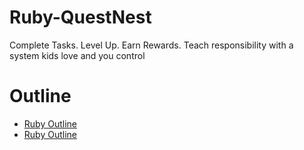 # Ruby-QuestNest
Complete Tasks. Level Up. Earn Rewards. 
Teach responsibility with a system kids love and you control

# Outline
- [Ruby Outline](https://natskor.github.io/Ruby-QuestNest/RubyLab1.html)
- [Ruby Outline](./docs/)